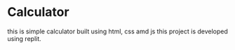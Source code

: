 # Calculator
this is simple calculator built using html, css amd js
this project is developed using replit.

